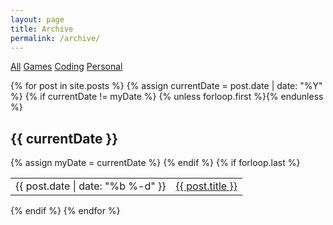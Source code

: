 ```yaml
---
layout: page
title: Archive
permalink: /archive/
---
```


<div class="post-banner" style="background-image:linear-gradient(-45deg, #B85959, #B3CECB, #415974, #59586B, #B7C0C9)"></div>

<section class="archive-post-list">

  <p class="archive-categories">
    <a class="selected" href="/archive">All</a>
    <a href="/archive/games">Games</a>
    <a href="/archive/coding">Coding</a>
    <a href="/archive/personal">Personal</a>
  </p>

  {% for post in site.posts %}
    {% assign currentDate = post.date | date: "%Y" %}
    {% if currentDate != myDate %}
      {% unless forloop.first %}</table>{% endunless %}
      <h1>{{ currentDate }}</h1>
      <table class="archive-list">
      {% assign myDate = currentDate %}
    {% endif %}
    <tr>
      <td class="date-text">{{ post.date | date: "%b %-d" }}</td>
      <td><a href="{{ post.url }}">{{ post.title }}</a></td>
    </tr>
    {% if forloop.last %}</table>{% endif %}
  {% endfor %}
</section>
